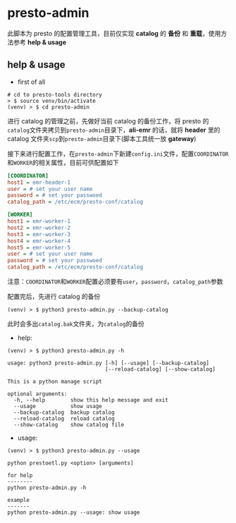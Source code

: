# presto-admin

此脚本为 presto 的配置管理工具，目前仅实现 __catalog__ 的 __备份__ 和 __重载__，使用方法参考 __help & usage__



## help & usage

- first of all

```shell
# cd to presto-tools directory
> $ source venv/bin/activate
(venv) > $ cd presto-admin
```

进行 catalog 的管理之前，先做好当前 catalog 的备份工作，将 presto 的`catalog`文件夹拷贝到`presto-admin`目录下，__ali-emr__ 的话，就将 __header__ 里的 catalog 文件夹`scp`到`presto-admin`目录下(脚本工具统一放 __gateway__)

接下来进行配置工作，在`presto-admin`下新建`config.ini`文件，配置`COORDINATOR`和`WORKER`的相关属性，目前可供配置如下

```ini
[COORDINATOR]
host1 = emr-header-1
user = # set your user name
password = # set your passwoed
catalog_path = /etc/ecm/presto-conf/catalog

[WORKER]
host1 = emr-worker-1
host2 = emr-worker-2
host3 = emr-worker-3
host4 = emr-worker-4
host5 = emr-worker-5
user = # set your user name
password = # set your passwoed
catalog_path = /etc/ecm/presto-conf/catalog
```

注意：`COORDINATOR`和`WORKER`配置必须要有`user`，`password`，`catalog_path`参数

配置完后，先进行 catalog 的备份

```shell
(venv) > $ python3 presto-admin.py --backup-catalog
```

此时会多出`catalog.bak`文件夹，为`catalog`的备份

- help:

```shell
(venv) > $ python3 presto-admin.py -h

usage: python3 presto-admin.py [-h] [--usage] [--backup-catalog]
                               [--reload-catalog] [--show-catalog]

This is a python manage script

optional arguments:
  -h, --help        show this help message and exit
  --usage           show usage
  --backup-catalog  backup catalog
  --reload-catalog  reload catalog
  --show-catalog    show catalog file
```

- usage:

```shell
(venv) > $ python3 presto-admin.py --usage

python prestoetl.py <option> [arguments]

for help
--------
python presto-admin.py -h

example
-------
python presto-admin.py --usage: show usage
```